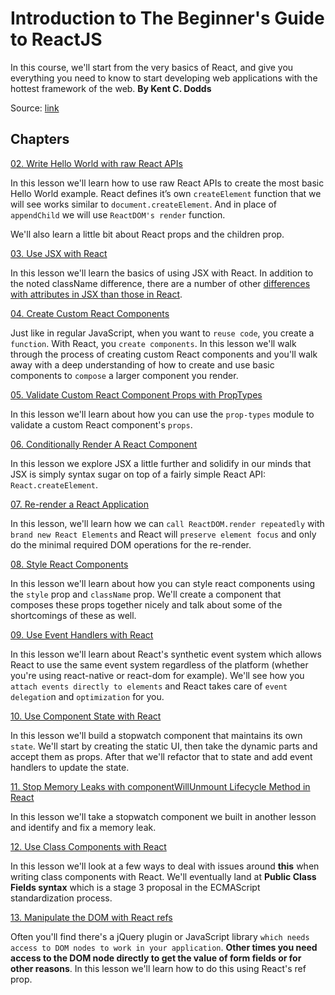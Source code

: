 # Introduction to The Beginner's Guide to ReactJS

In this course, we'll start from the very basics of React, and give you everything you need to know to start developing web applications with the hottest framework of the web. **By Kent C. Dodds**

Source: [link](https://egghead.io/lessons/react-introduction-to-the-beginner-s-guide-to-reactjs)

## Chapters

[02. Write Hello World with raw React APIs](https://github.com/xgirma/intro-to-the-beginner-guid-to-ractjs/tree/ch.02/chapters/ch.02)

In this lesson we'll learn how to use raw React APIs to create the most basic Hello World example. React defines it’s own `createElement` function that we will see works similar to `document.createElement`. And in place of `appendChild` we will use `ReactDOM's render` function.

We'll also learn a little bit about React props and the children prop.

[03. Use JSX with React](https://github.com/xgirma/intro-to-the-beginner-guid-to-ractjs/tree/ch.03/chapters/ch.03)

In this lesson we'll learn the basics of using JSX with React. In addition to the noted className difference, there are a number of other [differences with attributes in JSX than those in React](https://reactjs.org/docs/dom-elements.html).


[04. Create Custom React Components](https://github.com/xgirma/intro-to-the-beginner-guid-to-ractjs/tree/ch.04/chapters/ch.04)

Just like in regular JavaScript, when you want to `reuse code`, you create a `function`. With React, you `create components`. In this lesson we'll walk through the process of creating custom React components and you'll walk away with a deep understanding of how to create and use basic components to `compose` a larger component you render.

[05. Validate Custom React Component Props with PropTypes](https://github.com/xgirma/intro-to-the-beginner-guid-to-ractjs/tree/ch.05/chapters/ch.05)

In this lesson we'll learn about how you can use the `prop-types` module to validate a custom React component's `props`.

[06. Conditionally Render A React Component](https://github.com/xgirma/intro-to-the-beginner-guid-to-ractjs/tree/ch.06/chapters/ch.06)
 
 In this lesson we explore JSX a little further and solidify in our minds that JSX is simply syntax sugar on top of a fairly simple React API: `React.createElement`.
 
[07. Re-render a React Application](https://github.com/xgirma/intro-to-the-beginner-guid-to-ractjs/tree/ch.07/chapters/ch.07)

In this lesson, we'll learn how we can `call ReactDOM.render repeatedly` with `brand new React Elements` and React will `preserve element focus` and only do the minimal required DOM operations for the re-render.

[08. Style React Components](https://github.com/xgirma/intro-to-the-beginner-guid-to-ractjs/tree/ch.08/chapters/ch.08)

In this lesson we'll learn about how you can style react components using the `style` prop and `className` prop. We'll create a component that composes these props together nicely and talk about some of the shortcomings of these as well.

[09. Use Event Handlers with React](https://github.com/xgirma/intro-to-the-beginner-guid-to-ractjs/tree/ch.09/chapters/ch.09)

In this lesson we'll learn about React's synthetic event system which allows React to use the same event system regardless of the platform (whether you're using react-native or react-dom for example). We'll see how you `attach events directly to elements` and React takes care of `event delegatio`n and `optimization` for you.

[10. Use Component State with React](https://github.com/xgirma/intro-to-the-beginner-guid-to-ractjs/tree/ch.10/chapters/ch.10)

In this lesson we'll build a stopwatch component that maintains its own `state`. We'll start by creating the static UI, then take the dynamic parts and accept them as props. After that we'll refactor that to state and add event handlers to update the state.

[11. Stop Memory Leaks with componentWillUnmount Lifecycle Method in React](https://github.com/xgirma/intro-to-the-beginner-guid-to-ractjs/tree/ch.11/chapters/ch.11)
 
 In this lesson we'll take a stopwatch component we built in another lesson and identify and fix a memory leak.
 
[12. Use Class Components with React](https://github.com/xgirma/intro-to-the-beginner-guid-to-ractjs/tree/ch.12/chapters/ch.12)

In this lesson we'll look at a few ways to deal with issues around **this** when writing class components with React. We'll eventually land at **Public Class Fields syntax** which is a stage 3 proposal in the ECMAScript standardization process.

[13. Manipulate the DOM with React refs](https://github.com/xgirma/intro-to-the-beginner-guid-to-ractjs/tree/ch.13/chapters/ch.13)

Often you'll find there's a jQuery plugin or JavaScript library `which needs access to DOM nodes to work in your application`. **Other times you need access to the DOM node directly to get the value of form fields or for other reasons**. In this lesson we'll learn how to do this using React's ref prop.